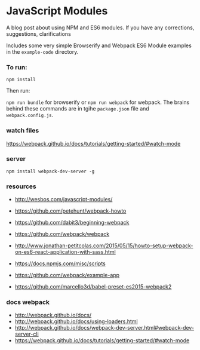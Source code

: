 # JavaScript Modules

A blog post about using NPM and ES6 modules. If you have any corrections, suggestions, clarifications 

Includes some very simple Browserify and Webpack ES6 Module examples in the `example-code` directory.

### To run:

`npm install`

Then run:

`npm run bundle` for browserify or `npm run webpack` for webpack. The brains behind these commands are in tgihe `package.json` file and `webpack.config.js`.

### watch files 
https://webpack.github.io/docs/tutorials/getting-started/#watch-mode


### server
`npm install webpack-dev-server -g`

### resources
- http://wesbos.com/javascript-modules/
- https://github.com/petehunt/webpack-howto
- https://github.com/dabit3/beginning-webpack
- https://github.com/webpack/webpack

- http://www.jonathan-petitcolas.com/2015/05/15/howto-setup-webpack-on-es6-react-application-with-sass.html
- https://docs.npmjs.com/misc/scripts
- https://github.com/webpack/example-app
- https://github.com/marcello3d/babel-preset-es2015-webpack2

### docs webpack
- http://webpack.github.io/docs/
- http://webpack.github.io/docs/using-loaders.html
- http://webpack.github.io/docs/webpack-dev-server.html#webpack-dev-server-cli
- https://webpack.github.io/docs/tutorials/getting-started/#watch-mode
